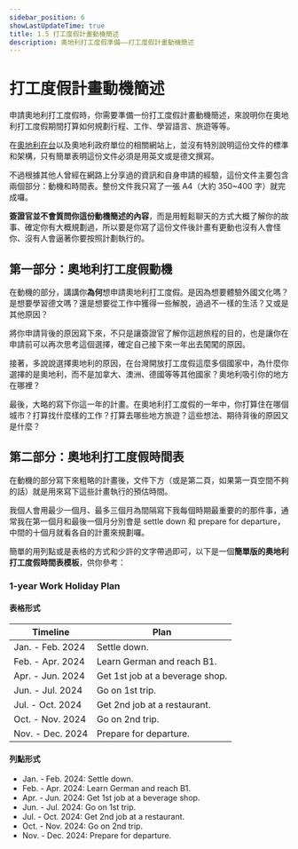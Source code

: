```yaml
---
sidebar_position: 6
showLastUpdateTime: true
title: 1.5 打工度假計畫動機簡述
description: 奧地利打工度假準備——打工度假計畫動機簡述
---
```


# 打工度假計畫動機簡述

申請奧地利打工度假時，你需要準備一份打工度假計畫動機簡述，來說明你在奧地利打工度假期間打算如何規劃行程、工作、學習語言、旅遊等等。

在[奧地利在台](https://www.bmeia.gv.at/fileadmin/user_upload/Vertretungen/OEBT_Taipei/Dokumente/WHP__ch_.pdf)以及奧地利政府單位的相關網站上，並沒有特別說明這份文件的標準和架構，只有簡單表明這份文件必須是用英文或是德文撰寫。

不過根據其他人曾經在網路上分享過的資訊和自身申請的經驗，這份文件主要包含兩個部分：動機和時間表。整份文件我只寫了一張 A4（大約 350~400 字）就完成囉。

**簽證官並不會質問你這份動機簡述的內容**，而是用輕鬆聊天的方式大概了解你的故事、確定你有大概規劃過，所以要是你寫了這份文件後計畫有更動也沒有人會怪你、沒有人會逼著你要按照計劃執行的。

## 第一部分：奧地利打工度假動機

在動機的部分，講講你**為何**想申請奧地利打工度假。是因為想要體驗外國文化嗎？是想要學習德文嗎？還是想要從工作中獲得一些解脫，過過不一樣的生活？又或是其他原因？

將你申請背後的原因寫下來，不只是讓簽證官了解你這趟旅程的目的，也是讓你在申請前可以再次思考這個選擇，確定自己接下來一年出去闖闖的原因。

接著，多說說選擇奧地利的原因，在台灣開放打工度假這麼多個國家中，為什麼你選擇的是奧地利，而不是加拿大、澳洲、德國等等其他國家？奧地利吸引你的地方在哪裡？

最後，大略的寫下你這一年的計畫。在奧地利打工度假的一年中，你打算住在哪個城市？打算找什麼樣的工作？打算去哪些地方旅遊？這些想法、期待背後的原因又是什麼？

## 第二部分：奧地利打工度假時間表

在動機的部分寫下來粗略的計畫後，文件下方（或是第二頁，如果第一頁空間不夠的話）就是用來寫下這些計畫執行的預估時間。

我個人會用最少一個月、最多三個月為間隔寫下我每個時期最重要的的那件事，通常我在第一個月和最後一個月分別會是 settle down 和 prepare for departure，中間的十個月就看各自的計畫來規劃囉。

簡單的用列點或是表格的方式和少許的文字帶過即可，以下是一個**簡單版的奧地利打工度假時間表模板**，供你參考：

### 1-year Work Holiday Plan

#### 表格形式

| Timeline | Plan | 
| --- | --- | 
| Jan. - Feb. 2024 | Settle down. |
| Feb. - Apr. 2024 | Learn German and reach B1. |
| Apr. - Jun. 2024 | Get 1st job at a beverage shop. |
| Jun. - Jul. 2024 | Go on 1st trip. |
| Jul. - Oct. 2024 | Get 2nd job at a restaurant. |
| Oct. - Nov. 2024 | Go on 2nd trip. |
| Nov. - Dec. 2024 | Prepare for departure. |

#### 列點形式

- Jan. - Feb. 2024: Settle down.
- Feb. - Apr. 2024: Learn German and reach B1.
- Apr. - Jun. 2024: Get 1st job at a beverage shop.
- Jun. - Jul. 2024: Go on 1st trip.
- Jul. - Oct. 2024: Get 2nd job at a restaurant.
- Oct. - Nov. 2024: Go on 2nd trip.
- Nov. - Dec. 2024: Prepare for departure.